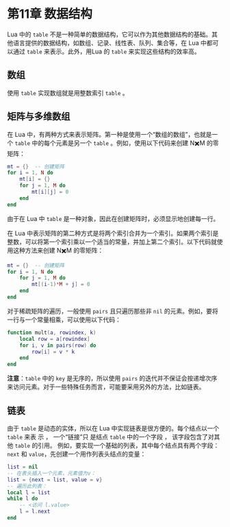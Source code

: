 # 第11章 数据结构

Lua 中的 `table` 不是一种简单的数据结构，它可以作为其他数据结构的基础。其他语言提供的数据结构，如数组、记录、线性表、队列、集合等，在 Lua 中都可以通过 `table` 来表示。此外，用Lua 的 `table` 来实现这些结构的效率高。

## 数组

使用 `table` 实现数组就是用整数索引 `table` 。

## 矩阵与多维数组

在 Lua 中，有两种方式来表示矩阵。第一种是使用一个“数组的数组”，也就是一个 `table` 中的每个元素是另一个 `table` 。例如，使用以下代码来创建 N✖️M 的零矩阵：

```lua
mt = {}  -- 创建矩阵
for i = 1, N do
    mt[i] = {}
    for j = 1, M do
        mt[i][j] = 0
    end
end
```

由于在 Lua 中 `table` 是一种对象，因此在创建矩阵时，必须显示地创建每一行。

在 Lua 中表示矩阵的第二种方式是将两个索引合并为一个索引。如果两个索引是整数，可以将第一个索引乘以一个适当的常量，并加上第二个索引。以下代码就使用这种方法来创建 N✖️M 的零矩阵：

```lua
mt = {}  -- 创建矩阵
for i = 1, N do
    for j = 1, M do
        mt[(i-1)*M + j] = 0
    end
end
```

对于稀疏矩阵的遍历，一般使用 `pairs` 且只遍历那些非 `nil` 的元素。例如，要将一行与一个常量相乘，可以使用以下代码：

```lua
function mult(a, rowindex, k)
    local row = a[rowindex]
    for i, v in pairs(row) do
        row[i] = v * k
    end
end
```

**注意**：`table` 中的 `key` 是无序的，所以使用 `pairs` 的迭代并不保证会按递增次序来访问元素。对于一些特殊任务而言，可能要采用另外的方法，比如链表。

## 链表

由于 `table` 是动态的实体，所以在 Lua 中实现链表是很方便的。每个结点以一个 `table` 来表 示 ， 一个“链接”只 是结点 `table` 中的一个字段 ， 该字段包含了对其他 `table` 的引用。 例如，要实现一个基础的列表，其中每个结点具有两个字段：`next` 和 `value`，先创建一个用作列表头结点的变量：

```lua
list = nil
-- 在表头插入一个元素，元素值为v：
list = {next = list, value = v}
-- 遍历此列表：
local l = list
while l do 
    -- <访问 l.value>
    l = l.next
end
```



